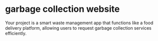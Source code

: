 # garbage collection website
 Your project is a smart waste management app that functions like a food delivery platform, allowing users to request garbage collection services efficiently.
